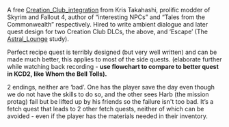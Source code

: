 A free [Creation_Club_integration](New%20Updates/Creation_Club_integration.md) from Kris Takahashi, prolific modder of Skyrim and Fallout 4, author of “interesting NPCs” and “Tales from the Commonwealth” respectively. Hired to write ambient dialogue and later quest design for two Creation Club DLCs, the above, and ‘Escape’ (The [Astral_Lounge](Locations/Astral_Lounge.md) study).

Perfect recipe quest is terribly designed (but very well written) and can be made much better, this applies to most of the side quests. 
	(elaborate further while watching back recording - **use flowchart to compare to better quest in KCD2, like Whom the Bell Tolls).** 

2 endings, neither are ‘bad’. One has the player save the day even though we do not have the skills to do so, and the other sees Harb (the mission protag) fail but be lifted up by his friends so the failure isn't too bad. It’s a fetch quest that leads to 2 other fetch quests, neither of which can be avoided - even if the player has the materials needed in their inventory. 

